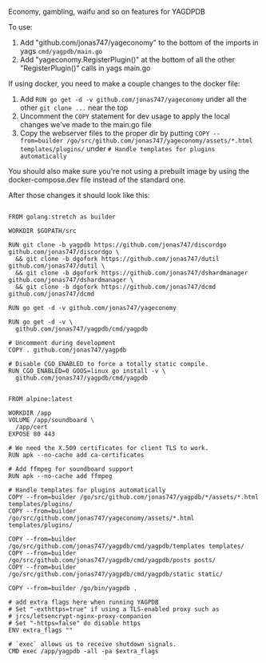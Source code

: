 Economy, gambling, waifu and so on features for YAGDPDB

To use:

1. Add 	"github.com/jonas747/yageconomy" to the bottom of the imports in yags `cmd/yagpdb/main.go`
2. Add "yageconomy.RegisterPlugin()" at the bottom of all the other "RegisterPlugin()" calls in yags main.go

If using docker, you need to make a couple changes to the docker file:

1. Add `RUN go get -d -v github.com/jonas747/yageconomy` under all the other `git clone ...` near the top 
2. Uncomment the `COPY` statement for dev usage to apply the local changes we've made to the main.go file
3. Copy the webserver files to the proper dir by putting `COPY --from=builder /go/src/github.com/jonas747/yageconomy/assets/*.html templates/plugins/` under `# Handle templates for plugins automatically`

You should also make sure you're not using a prebuilt image by using the docker-compose.dev file instead of the standard one.

After those changes it should look like this:

```

FROM golang:stretch as builder

WORKDIR $GOPATH/src

RUN git clone -b yagpdb https://github.com/jonas747/discordgo github.com/jonas747/discordgo \
  && git clone -b dgofork https://github.com/jonas747/dutil github.com/jonas747/dutil \
  && git clone -b dgofork https://github.com/jonas747/dshardmanager github.com/jonas747/dshardmanager \
  && git clone -b dgofork https://github.com/jonas747/dcmd github.com/jonas747/dcmd

RUN go get -d -v github.com/jonas747/yageconomy

RUN go get -d -v \
  github.com/jonas747/yagpdb/cmd/yagpdb

# Uncomment during development
COPY . github.com/jonas747/yagpdb

# Disable CGO_ENABLED to force a totally static compile.
RUN CGO_ENABLED=0 GOOS=linux go install -v \
  github.com/jonas747/yagpdb/cmd/yagpdb


FROM alpine:latest

WORKDIR /app
VOLUME /app/soundboard \
  /app/cert
EXPOSE 80 443

# We need the X.509 certificates for client TLS to work.
RUN apk --no-cache add ca-certificates

# Add ffmpeg for soundboard support
RUN apk --no-cache add ffmpeg

# Handle templates for plugins automatically
COPY --from=builder /go/src/github.com/jonas747/yagpdb/*/assets/*.html templates/plugins/
COPY --from=builder /go/src/github.com/jonas747/yageconomy/assets/*.html templates/plugins/

COPY --from=builder /go/src/github.com/jonas747/yagpdb/cmd/yagpdb/templates templates/
COPY --from=builder /go/src/github.com/jonas747/yagpdb/cmd/yagpdb/posts posts/
COPY --from=builder /go/src/github.com/jonas747/yagpdb/cmd/yagpdb/static static/

COPY --from=builder /go/bin/yagpdb .

# add extra flags here when running YAGPDB
# Set "-exthttps=true" if using a TLS-enabled proxy such as
# jrcs/letsencrypt-nginx-proxy-companion
# Set "-https=false" do disable https
ENV extra_flags ""

# `exec` allows us to receive shutdown signals.
CMD exec /app/yagpdb -all -pa $extra_flags

```